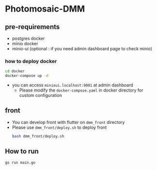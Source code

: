 # Photomosaic-DMM

## pre-requirements
- postgres docker
- minio docker
- minio-ui (optional : if you need admin dashboard page to check minio)

### how to deploy docker
```zsh
cd docker
docker-compose up -d
```

- you can access `minioui.localhost:9001` at admin dashboard
  - Please modify the `docker-compose.yaml` in docker directory for custom configuration

## front
- You can develop front with flutter on `dmm_front` directory
- Please use `dmm_front/deploy.sh` to deploy front
  ```zsh
  bash dmm_front/deploy.sh
  ```
## How to run
```zsh
go run main.go
```